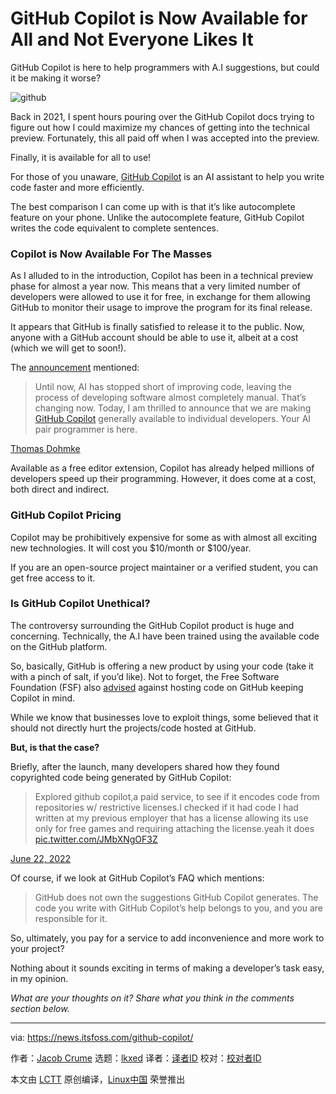 [#]: subject: "GitHub Copilot is Now Available for All and Not Everyone Likes It"
[#]: via: "https://news.itsfoss.com/github-copilot/"
[#]: author: "Jacob Crume https://news.itsfoss.com/author/jacob/"
[#]: collector: "lkxed"
[#]: translator: "lkxed"
[#]: reviewer: " "
[#]: publisher: " "
[#]: url: " "

GitHub Copilot is Now Available for All and Not Everyone Likes It
======
GitHub Copilot is here to help programmers with A.I suggestions, but could it be making it worse?

![github][1]

Back in 2021, I spent hours pouring over the GitHub Copilot docs trying to figure out how I could maximize my chances of getting into the technical preview. Fortunately, this all paid off when I was accepted into the preview.

Finally, it is available for all to use!

For those of you unaware, [GitHub Copilot][2] is an AI assistant to help you write code faster and more efficiently.

The best comparison I can come up with is that it’s like autocomplete feature on your phone. Unlike the autocomplete feature, GitHub Copilot writes the code equivalent to complete sentences.

### Copilot is Now Available For The Masses

As I alluded to in the introduction, Copilot has been in a technical preview phase for almost a year now. This means that a very limited number of developers were allowed to use it for free, in exchange for them allowing GitHub to monitor their usage to improve the program for its final release.

It appears that GitHub is finally satisfied to release it to the public. Now, anyone with a GitHub account should be able to use it, albeit at a cost (which we will get to soon!).

The [announcement][3] mentioned:

>  Until now, AI has stopped short of improving code, leaving the process of developing software almost completely manual. That’s changing now. Today, I am thrilled to announce that we are making [GitHub Copilot][4] generally available to individual developers. Your AI pair programmer is here.

[Thomas Dohmke][5]

Available as a free editor extension, Copilot has already helped millions of developers speed up their programming. However, it does come at a cost, both direct and indirect.

### GitHub Copilot Pricing

Copilot may be prohibitively expensive for some as with almost all exciting new technologies. It will cost you $10/month or $100/year.

If you are an open-source project maintainer or a verified student, you can get free access to it.

### Is GitHub Copilot Unethical?

The controversy surrounding the GitHub Copilot product is huge and concerning. Technically, the A.I have been trained using the available code on the GitHub platform.

So, basically, GitHub is offering a new product by using your code (take it with a pinch of salt, if you’d like). Not to forget, the Free Software Foundation (FSF) also [advised][6] against hosting code on GitHub keeping Copilot in mind.

While we know that businesses love to exploit things, some believed that it should not directly hurt the projects/code hosted at GitHub.

**But, is that the case?**

Briefly, after the launch, many developers shared how they found copyrighted code being generated by GitHub Copilot:

> Explored github copilot,a paid service, to see if it encodes code from repositories w/ restrictive licenses.I checked if it had code I had written at my previous employer that has a license allowing its use only for free games and requiring attaching the license.yeah it does [pic.twitter.com/JMbXNgOF3Z][7]

[June 22, 2022][8]

Of course, if we look at GitHub Copilot’s FAQ which mentions:

> GitHub does not own the suggestions GitHub Copilot generates. The code you write with GitHub Copilot’s help belongs to you, and you are responsible for it.

So, ultimately, you pay for a service to add inconvenience and more work to your project?

Nothing about it sounds exciting in terms of making a developer’s task easy, in my opinion.

*What are your thoughts on it? Share what you think in the comments section below.*

--------------------------------------------------------------------------------

via: https://news.itsfoss.com/github-copilot/

作者：[Jacob Crume][a]
选题：[lkxed][b]
译者：[译者ID](https://github.com/译者ID)
校对：[校对者ID](https://github.com/校对者ID)

本文由 [LCTT](https://github.com/LCTT/TranslateProject) 原创编译，[Linux中国](https://linux.cn/) 荣誉推出

[a]: https://news.itsfoss.com/author/jacob/
[b]: https://github.com/lkxed
[1]: https://news.itsfoss.com/wp-content/uploads/2022/06/github-copilot.jpg
[2]: https://copilot.github.com/
[3]: https://github.blog/2022-06-21-github-copilot-is-generally-available-to-all-developers/
[4]: http://copilot.github.com
[5]: https://github.blog/author/ashtom/
[6]: https://www.fsf.org/blogs/licensing/fsf-funded-call-for-white-papers-on-philosophical-and-legal-questions-around-copilot
[7]: https://t.co/JMbXNgOF3Z
[8]: https://twitter.com/ChrisGr93091552/status/1539731632931803137?ref_src=twsrc%5Etfw
